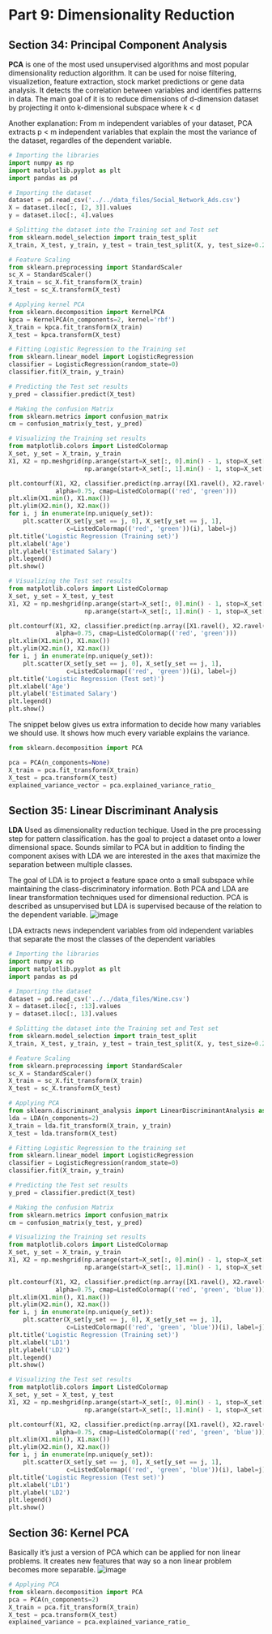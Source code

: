 #  Part 9: Dimensionality Reduction

## Section 34: Principal Component Analysis

**PCA** is one of the most used unsupervised algorithms and most popular dimensionality reduction algorithm. It can be used for noise filtering, visualizetion, feature extraction, stock market predictions or gene data analysis. It detects the correlation between variables and identifies patterns in data. The main goal of it is to reduce dimensions of d-dimension dataset by projecting it onto k-dimensional subspace where k < d

Another explanation:
From m independent variables of your dataset, PCA extracts p < m independent variables that explain the most the variance of the dataset, regardles of the dependent variable.

```python
# Importing the libraries
import numpy as np
import matplotlib.pyplot as plt
import pandas as pd

# Importing the dataset
dataset = pd.read_csv('../../data_files/Social_Network_Ads.csv')
X = dataset.iloc[:, [2, 3]].values
y = dataset.iloc[:, 4].values

# Splitting the dataset into the Training set and Test set
from sklearn.model_selection import train_test_split
X_train, X_test, y_train, y_test = train_test_split(X, y, test_size=0.25, random_state=0)

# Feature Scaling
from sklearn.preprocessing import StandardScaler
sc_X = StandardScaler()
X_train = sc_X.fit_transform(X_train)
X_test = sc_X.transform(X_test)

# Applying kernel PCA
from sklearn.decomposition import KernelPCA
kpca = KernelPCA(n_components=2, kernel='rbf')
X_train = kpca.fit_transform(X_train)
X_test = kpca.transform(X_test)

# Fitting Logistic Regression to the Training set
from sklearn.linear_model import LogisticRegression
classifier = LogisticRegression(random_state=0)
classifier.fit(X_train, y_train)

# Predicting the Test set results
y_pred = classifier.predict(X_test)

# Making the confusion Matrix
from sklearn.metrics import confusion_matrix
cm = confusion_matrix(y_test, y_pred)

# Visualizing the Training set results
from matplotlib.colors import ListedColormap
X_set, y_set = X_train, y_train
X1, X2 = np.meshgrid(np.arange(start=X_set[:, 0].min() - 1, stop=X_set[:, 0].max() + 1, step=0.01),
                     np.arange(start=X_set[:, 1].min() - 1, stop=X_set[:, 1].max() + 1, step=0.01))

plt.contourf(X1, X2, classifier.predict(np.array([X1.ravel(), X2.ravel()]).T).reshape(X1.shape),
             alpha=0.75, cmap=ListedColormap(('red', 'green')))
plt.xlim(X1.min(), X1.max())
plt.ylim(X2.min(), X2.max())
for i, j in enumerate(np.unique(y_set)):
    plt.scatter(X_set[y_set == j, 0], X_set[y_set == j, 1],
                c=ListedColormap(('red', 'green'))(i), label=j)
plt.title('Logistic Regression (Training set)')
plt.xlabel('Age')
plt.ylabel('Estimated Salary')
plt.legend()
plt.show()

# Visualizing the Test set results
from matplotlib.colors import ListedColormap
X_set, y_set = X_test, y_test
X1, X2 = np.meshgrid(np.arange(start=X_set[:, 0].min() - 1, stop=X_set[:, 0].max() + 1, step=0.01),
                     np.arange(start=X_set[:, 1].min() - 1, stop=X_set[:, 1].max() + 1, step=0.01))

plt.contourf(X1, X2, classifier.predict(np.array([X1.ravel(), X2.ravel()]).T).reshape(X1.shape),
             alpha=0.75, cmap=ListedColormap(('red', 'green')))
plt.xlim(X1.min(), X1.max())
plt.ylim(X2.min(), X2.max())
for i, j in enumerate(np.unique(y_set)):
    plt.scatter(X_set[y_set == j, 0], X_set[y_set == j, 1],
                c=ListedColormap(('red', 'green'))(i), label=j)
plt.title('Logistic Regression (Test set)')
plt.xlabel('Age')
plt.ylabel('Estimated Salary')
plt.legend()
plt.show()
```

The snippet below gives us extra information to decide how many variables we should use. It shows how much every variable explains the variance.
```python
from sklearn.decomposition import PCA

pca = PCA(n_components=None)
X_train = pca.fit_transform(X_train)
X_test = pca.transform(X_test)
explained_variance_vector = pca.explained_variance_ratio_
```

## Section 35: Linear Discriminant Analysis

**LDA**
Used as dimensionality reduction techique.
Used in the pre processing step for pattern classification.
has the goal to project a dataset onto a lower dimensional space.
Sounds similar to PCA but in addition to finding the component axises with LDA we are interested in the axes that maximize the separation between multiple classes. 

The goal of LDA is to project a feature space onto a small subspace while maintaining the class-discriminatory information. Both PCA and LDA are linear transformation techniques used for dimensional reduction. PCA is described as unsupervised but LDA is supervised because of the relation to the dependent variable.
![image](images/62.png)

LDA extracts news independent variables from old independent variables that separate the most the classes of the dependent variables 

```python
# Importing the libraries
import numpy as np
import matplotlib.pyplot as plt
import pandas as pd

# Importing the dataset
dataset = pd.read_csv('../../data_files/Wine.csv')
X = dataset.iloc[:, :13].values
y = dataset.iloc[:, 13].values

# Splitting the dataset into the Training set and Test set
from sklearn.model_selection import train_test_split
X_train, X_test, y_train, y_test = train_test_split(X, y, test_size=0.25, random_state=0)

# Feature Scaling
from sklearn.preprocessing import StandardScaler
sc_X = StandardScaler()
X_train = sc_X.fit_transform(X_train)
X_test = sc_X.transform(X_test)

# Applying PCA
from sklearn.discriminant_analysis import LinearDiscriminantAnalysis as LDA
lda = LDA(n_components=2)
X_train = lda.fit_transform(X_train, y_train)
X_test = lda.transform(X_test)

# Fitting Logistic Regression to the training set
from sklearn.linear_model import LogisticRegression
classifier = LogisticRegression(random_state=0)
classifier.fit(X_train, y_train)

# Predicting the Test set results
y_pred = classifier.predict(X_test)

# Making the confusion Matrix
from sklearn.metrics import confusion_matrix
cm = confusion_matrix(y_test, y_pred)

# Visualizing the Training set results
from matplotlib.colors import ListedColormap
X_set, y_set = X_train, y_train
X1, X2 = np.meshgrid(np.arange(start=X_set[:, 0].min() - 1, stop=X_set[:, 0].max() + 1, step=0.01),
                     np.arange(start=X_set[:, 1].min() - 1, stop=X_set[:, 1].max() + 1, step=0.01))

plt.contourf(X1, X2, classifier.predict(np.array([X1.ravel(), X2.ravel()]).T).reshape(X1.shape),
             alpha=0.75, cmap=ListedColormap(('red', 'green', 'blue')))
plt.xlim(X1.min(), X1.max())
plt.ylim(X2.min(), X2.max())
for i, j in enumerate(np.unique(y_set)):
    plt.scatter(X_set[y_set == j, 0], X_set[y_set == j, 1],
                c=ListedColormap(('red', 'green', 'blue'))(i), label=j)
plt.title('Logistic Regression (Training set)')
plt.xlabel('LD1')
plt.ylabel('LD2')
plt.legend()
plt.show()

# Visualizing the Test set results
from matplotlib.colors import ListedColormap
X_set, y_set = X_test, y_test
X1, X2 = np.meshgrid(np.arange(start=X_set[:, 0].min() - 1, stop=X_set[:, 0].max() + 1, step=0.01),
                     np.arange(start=X_set[:, 1].min() - 1, stop=X_set[:, 1].max() + 1, step=0.01))

plt.contourf(X1, X2, classifier.predict(np.array([X1.ravel(), X2.ravel()]).T).reshape(X1.shape),
             alpha=0.75, cmap=ListedColormap(('red', 'green', 'blue')))
plt.xlim(X1.min(), X1.max())
plt.ylim(X2.min(), X2.max())
for i, j in enumerate(np.unique(y_set)):
    plt.scatter(X_set[y_set == j, 0], X_set[y_set == j, 1],
                c=ListedColormap(('red', 'green', 'blue'))(i), label=j)
plt.title('Logistic Regression (Test set)')
plt.xlabel('LD1')
plt.ylabel('LD2')
plt.legend()
plt.show()
```

## Section 36: Kernel PCA

Basically it’s just a version of PCA which can be applied for non linear problems.
It creates new features that way so a non linear problem becomes more separable.
![image](images/65.png)

```python
# Applying PCA
from sklearn.decomposition import PCA
pca = PCA(n_components=2)
X_train = pca.fit_transform(X_train)
X_test = pca.transform(X_test)
explained_variance = pca.explained_variance_ratio_
```

